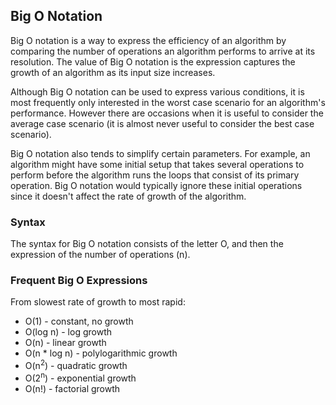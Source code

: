 ## Big O Notation

Big O notation is a way to express the efficiency of an algorithm by comparing the number of operations an algorithm performs to arrive at its resolution. The value of Big O notation is the expression captures the growth of an algorithm as its input size increases.

Although Big O notation can be used to express various conditions, it is most frequently only interested in the worst case scenario for an algorithm's performance. However there are occasions when it is useful to consider the average case scenario (it is almost never useful to consider the best case scenario).

Big O notation also tends to simplify certain parameters. For example, an algorithm might have some initial setup that takes several operations to perform before the algorithm runs the loops that consist of its primary operation. Big O notation would typically ignore these initial operations since it doesn't affect the rate of growth of the algorithm.

### Syntax

The syntax for Big O notation consists of the letter O, and then the expression of the number of operations (n).

### Frequent Big O Expressions

From slowest rate of growth to most rapid:

* O(1) - constant, no growth
* O(log n) - log growth
* O(n) - linear growth
* O(n * log n) - polylogarithmic growth
* O(n<sup>2</sup>) - quadratic growth
* O(2<sup>n</sup>) - exponential growth
* O(n!) - factorial growth
